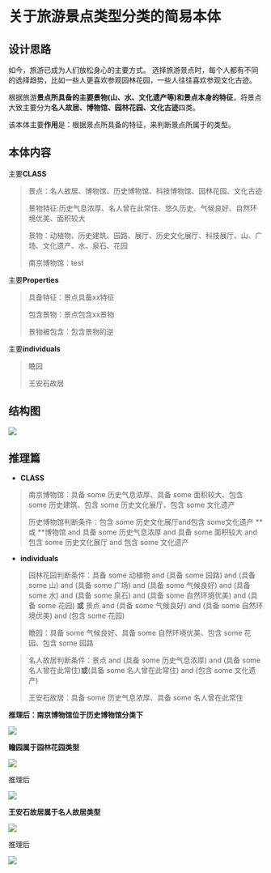 # 关于旅游景点类型分类的简易本体

## 设计思路

如今，旅游已成为人们放松身心的主要方式。 选择旅游景点时，每个人都有不同的选择趋势，比如一些人更喜欢参观园林花园，一些人往往喜欢参观文化古迹。

根据旅游**景点所具备的主要景物(山、水、文化遗产等)**和**景点本身的特征**，将景点大致主要分为**名人故居、博物馆、园林花园、文化古迹**四类。

该本体主要**作用**是：根据景点所具备的特征，来判断景点所属于的类型。

## 本体内容

主要**CLASS**

> 景点：名人故居、博物馆、历史博物馆、科技博物馆、园林花园、文化古迹
>
> 景物特征:历史气息浓厚、名人曾在此常住、悠久历史、气候良好、自然环境优美、面积较大
>
> 景物：动植物、历史建筑、园路、展厅、历史文化展厅、科技展厅、山、广场、文化遗产、水、泉石、花园
>
> 南京博物馆：test

主要**Properties**

>具备特征：景点具备xx特征
>
>包含景物：景点包含xx景物
>
>景物被包含：包含景物的逆

主要**individuals**

>瞻园
>
>王安石故居

## 结构图

![](https://gitee.com/cpicture/picture-1/raw/master/20210618231600.png)

## 推理篇

- **CLASS**

 >南京博物馆：具备 some 历史气息浓厚、具备 some 面积较大、包含 some 历史建筑、包含 some 历史文化展厅、包含 some 文化遗产
 >
 >历史博物馆判断条件：包含 some 历史文化展厅and包含 some文化遗产 **或 **博物馆 and 具备 some 历史气息浓厚 and 具备 some 面积较大 and 包含 some 历史文化展厅 and 包含 some 文化遗产

- **individuals**

>园林花园判断条件：具备 some 动植物 and (具备 some 园路) and (具备 some 山) and (具备 some 广场) and (具备 some 气候良好) and (具备 some 水) and (具备 some 泉石) and (具备 some 自然环境优美) and (具备 some 花园) **或** 景点 and (具备 some 气候良好) and (具备 some 自然环境优美) and (包含 some 花园)
>
>瞻园：具备 some 气候良好、具备 some 自然环境优美、包含 some 花园、包含 some 园路

> 名人故居判断条件：景点 and (具备 some 历史气息浓厚) and (具备 some 名人曾在此常住)**或**(具备 some 名人曾在此常住) and (包含 some 文化遗产)
>
> 王安石故居：具备 some 历史气息浓厚、具备 some 名人曾在此常住

**推理后：南京博物馆位于历史博物馆分类下**

![](https://gitee.com/cpicture/picture-1/raw/master/20210618233059.png)

**瞻园属于园林花园类型**

![](https://gitee.com/cpicture/picture-1/raw/master/20210618235453.png)

推理后

![](https://gitee.com/cpicture/picture-1/raw/master/20210618233235.png)

**王安石故居属于名人故居类型**

![](https://gitee.com/cpicture/picture-1/raw/master/20210618235345.png)

推理后

![](https://gitee.com/cpicture/picture-1/raw/master/20210618233412.png)

